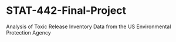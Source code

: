 # STAT-442-Final-Project
Analysis of Toxic Release Inventory Data from the US Environmental Protection Agency
